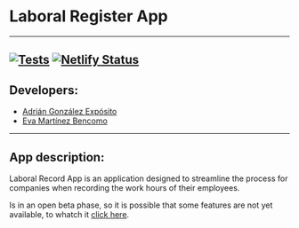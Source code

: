 # Laboral Register App
---
[![Tests](https://github.com/SyTW2324/E02/actions/workflows/node.js.yml/badge.svg?branch=main)](https://github.com/SyTW2324/E02/actions/workflows/node.js.yml)
[![Netlify Status](https://api.netlify.com/api/v1/badges/bfc853d0-07b1-4be3-8339-e1a23e5a2d3b/deploy-status)](https://app.netlify.com/sites/adorable-crumble-2e1362/deploys)
---

## Developers:

- [Adrián González Expósito](https://github.com/Adrian-glz01?tab=repositories)
- [Eva Martínez Bencomo](https://github.com/Eva-Martinez)
---

## App description:

Laboral Record App is an application designed to streamline the process for companies when recording the work hours of their employees.

Is in an open beta phase, so it is possible that some features are not yet available, to whatch it [click here](https://deluxe-gumption-203dc5.netlify.app/).